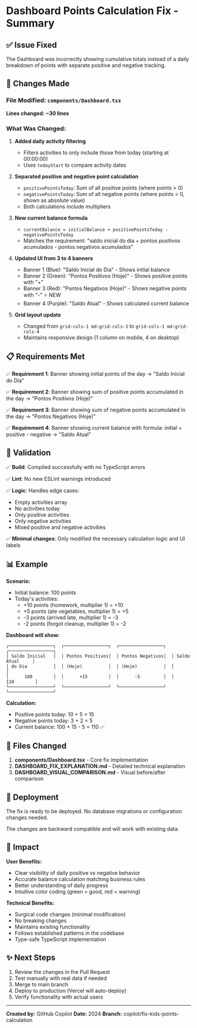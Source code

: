 # Dashboard Points Calculation Fix - Summary

## ✅ Issue Fixed

The Dashboard was incorrectly showing cumulative totals instead of a daily breakdown of points with separate positive and negative tracking.

## 🔧 Changes Made

### File Modified: `components/Dashboard.tsx`

**Lines changed: ~30 lines**

### What Was Changed:

1. **Added daily activity filtering**
   - Filters activities to only include those from today (starting at 00:00:00)
   - Uses `todayStart` to compare activity dates

2. **Separated positive and negative point calculation**
   - `positivePointsToday`: Sum of all positive points (where points > 0)
   - `negativePointsToday`: Sum of all negative points (where points < 0, shown as absolute value)
   - Both calculations include multipliers

3. **New current balance formula**
   - `currentBalance = initialBalance + positivePointsToday - negativePointsToday`
   - Matches the requirement: "saldo inicial do dia + pontos positivos acumulados - pontos negativos acumulados"

4. **Updated UI from 3 to 4 banners**
   - Banner 1 (Blue): "Saldo Inicial do Dia" - Shows initial balance
   - Banner 2 (Green): "Pontos Positivos (Hoje)" - Shows positive points with "+"
   - Banner 3 (Red): "Pontos Negativos (Hoje)" - Shows negative points with "-" ⭐ NEW
   - Banner 4 (Purple): "Saldo Atual" - Shows calculated current balance

5. **Grid layout update**
   - Changed from `grid-cols-1 md:grid-cols-3` to `grid-cols-1 md:grid-cols-4`
   - Maintains responsive design (1 column on mobile, 4 on desktop)

## 📋 Requirements Met

✅ **Requirement 1**: Banner showing initial points of the day → "Saldo Inicial do Dia"

✅ **Requirement 2**: Banner showing sum of positive points accumulated in the day → "Pontos Positivos (Hoje)"

✅ **Requirement 3**: Banner showing sum of negative points accumulated in the day → "Pontos Negativos (Hoje)"

✅ **Requirement 4**: Banner showing current balance with formula: initial + positive - negative → "Saldo Atual"

## 🧪 Validation

✅ **Build**: Compiled successfully with no TypeScript errors

✅ **Lint**: No new ESLint warnings introduced

✅ **Logic**: Handles edge cases:
- Empty activities array
- No activities today
- Only positive activities
- Only negative activities
- Mixed positive and negative activities

✅ **Minimal changes**: Only modified the necessary calculation logic and UI labels

## 📊 Example

**Scenario:**
- Initial balance: 100 points
- Today's activities:
  - +10 points (homework, multiplier 1) = +10
  - +5 points (ate vegetables, multiplier 1) = +5
  - -3 points (arrived late, multiplier 1) = -3
  - -2 points (forgot cleanup, multiplier 1) = -2

**Dashboard will show:**
```
┌─────────────────┐  ┌─────────────────┐  ┌─────────────────┐  ┌─────────────────┐
│ Saldo Inicial   │  │ Pontos Positivos│  │ Pontos Negativos│  │ Saldo Atual     │
│ do Dia          │  │ (Hoje)          │  │ (Hoje)          │  │                 │
│      100        │  │      +15        │  │      -5         │  │      110        │
└─────────────────┘  └─────────────────┘  └─────────────────┘  └─────────────────┘
```

**Calculation:**
- Positive points today: 10 + 5 = 15
- Negative points today: 3 + 2 = 5
- Current balance: 100 + 15 - 5 = 110 ✅

## 📁 Files Changed

1. **components/Dashboard.tsx** - Core fix implementation
2. **DASHBOARD_FIX_EXPLANATION.md** - Detailed technical explanation
3. **DASHBOARD_VISUAL_COMPARISON.md** - Visual before/after comparison

## 🚀 Deployment

The fix is ready to be deployed. No database migrations or configuration changes needed.

The changes are backward compatible and will work with existing data.

## 🎯 Impact

**User Benefits:**
- Clear visibility of daily positive vs negative behavior
- Accurate balance calculation matching business rules
- Better understanding of daily progress
- Intuitive color coding (green = good, red = warning)

**Technical Benefits:**
- Surgical code changes (minimal modification)
- No breaking changes
- Maintains existing functionality
- Follows established patterns in the codebase
- Type-safe TypeScript implementation

## ✨ Next Steps

1. Review the changes in the Pull Request
2. Test manually with real data if needed
3. Merge to main branch
4. Deploy to production (Vercel will auto-deploy)
5. Verify functionality with actual users

---

**Created by:** GitHub Copilot
**Date:** 2024
**Branch:** copilot/fix-kids-points-calculation
